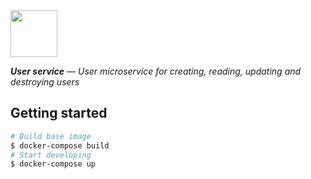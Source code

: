 <img src="https://emojipedia-us.s3.dualstack.us-west-1.amazonaws.com/thumbs/120/apple/129/male-artist_1f468-200d-1f3a8.png" width="75"/>

_**User service** — User microservice for creating, reading, updating and destroying users_

## Getting started
```sh
# Build base image
$ docker-compose build
# Start developing
$ docker-compose up
```
